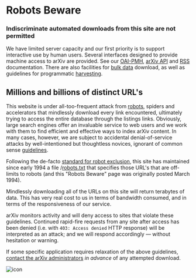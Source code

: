 # Robots Beware

### Indiscriminate automated downloads from this site are not permitted

We have limited server capacity and our first priority is to support
interactive use by human users. Several interfaces designed to
provide machine access to arXiv are provided. See our
[OAI-PMH](oa/index.md), [arXiv API](api/index.md) and [RSS](rss.md)
documentation. There are also facilities for [bulk
data](bulk_data.md) download, as well as guidelines for programmatic
[harvesting](bulk_data.md#harvest).

Millions and billions of distinct URL's
---------------------------------------

This website is under all-too-frequent attack from
[robots](http://www.robotstxt.org/faq/what.html), spiders and
accelerators that mindlessly download every link encountered, ultimately
trying to access the entire database through the listings links.
Obviously, large search engines offer an invaluable service to web users
and we work with them to find efficient and effective ways to index
arXiv content. In many cases, however, we are subject to accidental
denial-of-service attacks by well-intentioned but thoughtless novices,
ignorant of common sense
[guidelines](http://www.robotstxt.org/guidelines.html).

Following the de-facto [standard for robot
exclusion](http://www.robotstxt.org/orig.html), this site has maintained
since early 1994 a file /[robots.txt](https://arxiv.org/robots.txt) that specifies those
URL's that are off-limits to robots (and this "Robots Beware" page was
originally posted March 1994).

Mindlessly downloading all of the URLs on this site will return
terabytes of data. This has very real cost to us in terms of bandwidth
consumed, and in terms of the responsiveness of our service.

arXiv monitors activity and will deny access to sites that violate these
guidelines. Continued rapid-fire requests from
any site after access has been denied (i.e. with `403: Access denied`
HTTP response) will be interpreted as an attack; and we will respond
accordingly — without hesitation or warning.

If some specific application requires relaxation of the above
guidelines, [contact the arXiv administrators](contact.md) *in
advance* of any attempted download.

![icon](https://arxiv.org/icons/smullnb.gif)
